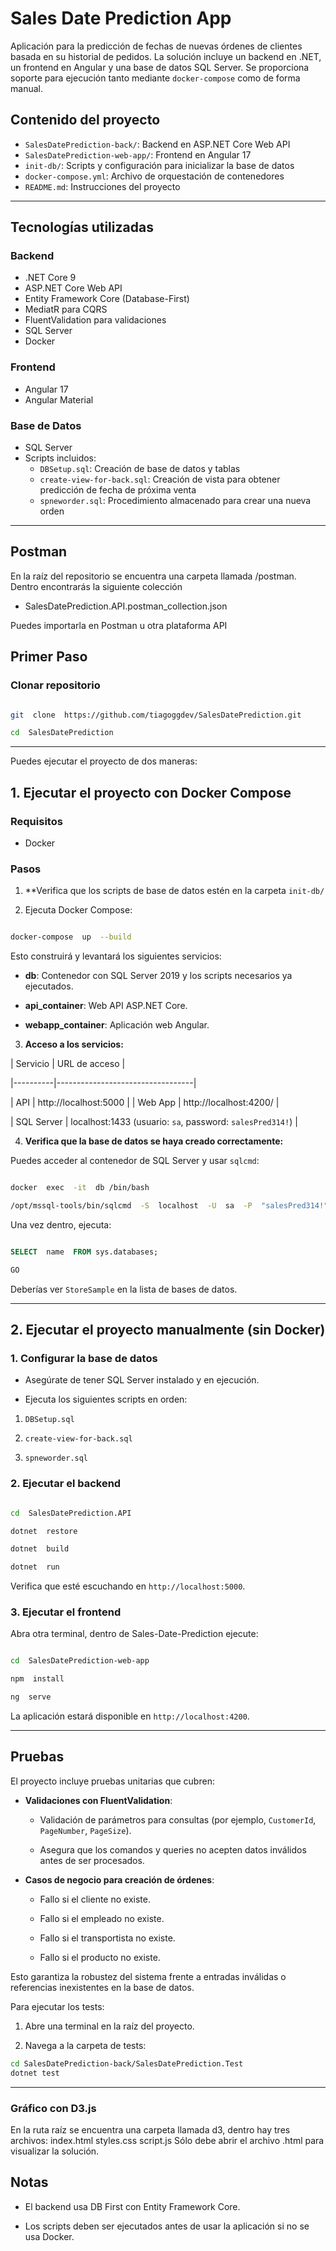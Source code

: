 
# Sales Date Prediction App

Aplicación para la predicción de fechas de nuevas órdenes de clientes basada en su historial de pedidos. La solución incluye un backend en .NET, un frontend en Angular y una base de datos SQL Server. Se proporciona soporte para ejecución tanto mediante `docker-compose` como de forma manual.

## Contenido del proyecto

- `SalesDatePrediction-back/`: Backend en ASP.NET Core Web API
- `SalesDatePrediction-web-app/`: Frontend en Angular 17
- `init-db/`: Scripts y configuración para inicializar la base de datos
- `docker-compose.yml`: Archivo de orquestación de contenedores
- `README.md`: Instrucciones del proyecto

---

## Tecnologías utilizadas

### Backend

- .NET Core 9
- ASP.NET Core Web API
- Entity Framework Core (Database-First)
- MediatR para CQRS
- FluentValidation para validaciones
- SQL Server
- Docker

### Frontend

- Angular 17
- Angular Material

### Base de Datos

- SQL Server
- Scripts incluidos:
  - `DBSetup.sql`: Creación de base de datos y tablas
  - `create-view-for-back.sql`: Creación de vista para obtener predicción de fecha de próxima venta
  - `spneworder.sql`: Procedimiento almacenado para crear una nueva orden

---
## Postman

En la raíz del repositorio se encuentra una carpeta llamada /postman. Dentro encontrarás la siguiente colección
- SalesDatePrediction.API.postman_collection.json

Puedes importarla en Postman u otra plataforma API

## Primer Paso
### Clonar repositorio
```bash

git  clone  https://github.com/tiagoggdev/SalesDatePrediction.git

cd  SalesDatePrediction

```
---
Puedes ejecutar el proyecto de dos maneras:

## 1. Ejecutar el proyecto  con Docker Compose

### Requisitos
- Docker

### Pasos

1.  **Verifica que los scripts de base de datos estén en la carpeta `init-db/` 

  

2.  Ejecuta Docker Compose:

  

```bash

docker-compose  up  --build

```

  

Esto construirá y levantará los siguientes servicios:

  

-  **db**: Contenedor con SQL Server 2019 y los scripts necesarios ya ejecutados.

-  **api_container**: Web API ASP.NET Core.
-  **webapp_container**: Aplicación web Angular.

  

3.  **Acceso a los servicios:**

  

| Servicio | URL de acceso |

|----------|----------------------------------|

| API | http://localhost:5000 |
| Web App | http://localhost:4200/ |

| SQL Server | localhost:1433 (usuario: `sa`, password: `salesPred314!`) |


4.  **Verifica que la base de datos se haya creado correctamente:**

  

Puedes acceder al contenedor de SQL Server y usar `sqlcmd`:

  

```bash

docker  exec  -it  db /bin/bash

/opt/mssql-tools/bin/sqlcmd  -S  localhost  -U  sa  -P  "salesPred314!"

```

  

Una vez dentro, ejecuta:

  

```sql

SELECT  name  FROM sys.databases;

GO

```

  

Deberías ver `StoreSample` en la lista de bases de datos.

  

---

  

## 2. Ejecutar el proyecto manualmente (sin Docker)

  

### 1. Configurar la base de datos

  

- Asegúrate de tener SQL Server instalado y en ejecución.

- Ejecuta los siguientes scripts en orden:

1.  `DBSetup.sql`

2.  `create-view-for-back.sql`

3.  `spneworder.sql`

  

### 2. Ejecutar el backend

  

```bash

cd  SalesDatePrediction.API

dotnet  restore

dotnet  build

dotnet  run

```

  

Verifica que esté escuchando en `http://localhost:5000`.

  

### 3. Ejecutar el frontend
Abra otra terminal, dentro de Sales-Date-Prediction ejecute:
  

```bash

cd  SalesDatePrediction-web-app

npm  install

ng  serve

```

  

La aplicación estará disponible en `http://localhost:4200`.

  ---
## Pruebas
El proyecto incluye pruebas unitarias que cubren:

-   **Validaciones con FluentValidation**:
    
    -   Validación de parámetros para consultas (por ejemplo, `CustomerId`, `PageNumber`, `PageSize`).
        
    -   Asegura que los comandos y queries no acepten datos inválidos antes de ser procesados.
        
-   **Casos de negocio para creación de órdenes**:
    
    -   Fallo si el cliente no existe.
        
    -   Fallo si el empleado no existe.
        
    -   Fallo si el transportista no existe.
        
    -   Fallo si el producto no existe.
        

Esto garantiza la robustez del sistema frente a entradas inválidas o referencias inexistentes en la base de datos.

Para ejecutar los tests:

1.  Abre una terminal en la raíz del proyecto.
    
2.  Navega a la carpeta de tests:

```bash
cd SalesDatePrediction-back/SalesDatePrediction.Test
dotnet test
```

---
### Gráfico con D3.js
En la ruta raíz se encuentra una carpeta llamada d3, dentro hay tres archivos:
index.html
styles.css
script.js
Sólo debe abrir el archivo .html para visualizar la solución.

## Notas

  

- El backend usa DB First con Entity Framework Core.

- Los scripts deben ser ejecutados antes de usar la aplicación si no se usa Docker.

